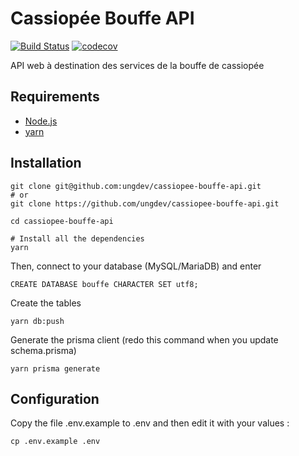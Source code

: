 # Cassiopée Bouffe API

[![Build Status](https://github.com/ungdev/cassiopee-bouffe-api/actions/workflows/ci.yml/badge.svg)](https://github.com/ungdev/cassiopee-bouffe-api/actions/workflows/ci.yml)
[![codecov](https://codecov.io/gh/ungdev/cassiopee-bouffe-api/branch/master/graph/badge.svg)](https://codecov.io/gh/ungdev/cassiopee-bouffe-api)

API web à destination des services de la bouffe de cassiopée

## Requirements

- [Node.js](https://nodejs.org/)
- [yarn](https://yarnpkg.com/)

## Installation

```
git clone git@github.com:ungdev/cassiopee-bouffe-api.git
# or
git clone https://github.com/ungdev/cassiopee-bouffe-api.git

cd cassiopee-bouffe-api

# Install all the dependencies
yarn
```

Then, connect to your database (MySQL/MariaDB) and enter

```
CREATE DATABASE bouffe CHARACTER SET utf8;
```

Create the tables

```
yarn db:push
```

Generate the prisma client (redo this command when you update schema.prisma)

```
yarn prisma generate
```

## Configuration

Copy the file .env.example to .env and then edit it with your values :

```
cp .env.example .env
```
